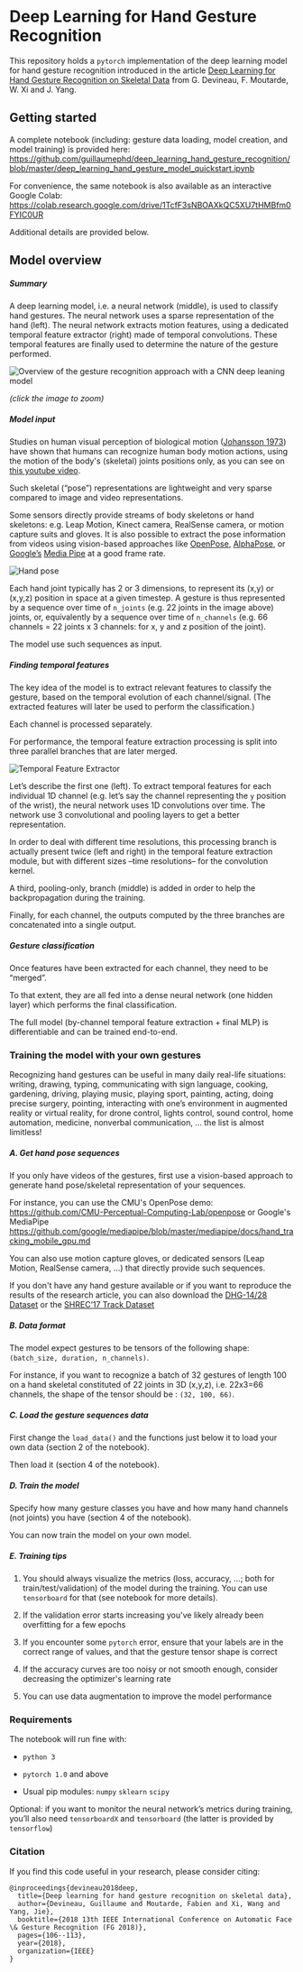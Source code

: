 # Deep Learning for Hand Gesture Recognition

This repository holds a ```pytorch``` implementation of the deep learning model for hand gesture recognition introduced in the article [Deep Learning for Hand Gesture Recognition on Skeletal Data](https://ieeexplore.ieee.org/document/8373818) from G. Devineau, F. Moutarde, W. Xi and J. Yang.

## Getting started

A complete notebook (including: gesture data loading, model creation, and model training) is provided here: https://github.com/guillaumephd/deep_learning_hand_gesture_recognition/blob/master/deep_learning_hand_gesture_model_quickstart.ipynb

For convenience, the same notebook is also available as an interactive Google Colab: https://colab.research.google.com/drive/1TcfF3sNBOAXkQC5XU7tHMBfm0FYIC0UR

Additional details are provided below.

## Model overview

##### Summary

A deep learning model, i.e. a neural network (middle), is used to classify hand gestures. The neural network uses a sparse representation of the hand (left). The neural network extracts motion features, using a dedicated temporal feature extractor (right) made of temporal convolutions. These temporal features are finally used to determine the nature of the gesture performed.

![Overview of the gesture recognition approach with a CNN deep leaning model](images/pipeline.png)

*(click the image to zoom)*

##### Model input

Studies on human visual perception of biological motion ([Johansson 1973](https://link.springer.com/article/10.3758/BF03212378)) have shown that humans can recognize human body motion actions, using the motion of the body's (skeletal) joints positions only, as you can see on [this youtube video](https://www.youtube.com/watch?v=rEVB6kW9p6k).

Such skeletal (“pose”) representations are lightweight and very sparse compared to image and video representations.

Some sensors directly provide streams of body skeletons or hand skeletons: e.g. Leap Motion, Kinect camera, RealSense camera, or motion capture suits and gloves. It is also possible to extract the pose information from videos using vision-based approaches like [OpenPose](https://github.com/CMU-Perceptual-Computing-Lab/openpose), [AlphaPose](https://github.com/MVIG-SJTU/AlphaPose), or [Google’s](https://github.com/google/mediapipe/) [Media Pipe](https://ai.googleblog.com/2019/08/on-device-real-time-hand-tracking-with.html) at a good frame rate.

![Hand pose](images/hand_with_fingers.png)

Each hand joint typically has 2 or 3 dimensions, to represent its (x,y) or (x,y,z) position in space at a given timestep. A gesture is thus represented by a sequence over time of `n_joints` (e.g. 22 joints in the image above) joints, or, equivalently by a sequence over time of  `n_channels` (e.g. 66 channels = 22 joints x 3 channels: for x, y and z position of the joint).

The model use such sequences as input. 

##### Finding temporal features

The key idea of the model is to extract relevant features to classify the gesture, based on the temporal evolution of each channel/signal. (The extracted features will later be used to perform the classification.)

Each channel is processed separately.

For performance, the temporal feature extraction processing is split into three parallel branches that are later merged.

![Temporal Feature Extractor](images/time_ex.png)

Let’s describe the first one (left). To extract temporal features for each individual 1D channel (e.g. let’s say the channel representing the `y` position of the wrist), the neural network uses 1D convolutions over time. The network use 3 convolutional and pooling layers to get a better representation.

In order to deal with different time resolutions, this processing branch is actually present twice (left and right) in the temporal feature extraction module, but with different sizes –time resolutions– for the convolution kernel.

A third, pooling-only, branch (middle) is added in order to help the backpropagation during the training.

Finally, for each channel, the outputs computed by the three branches are concatenated into a single output.

##### Gesture classification

Once features have been extracted for each channel, they need to be “merged”.

To that extent, they are all fed into a dense neural network (one hidden layer) which performs the final classification.

The full model (by-channel temporal feature extraction + final MLP) is differentiable and can be trained end-to-end.

### Training the model with your own gestures

Recognizing hand gestures can be useful in many daily real-life situations: writing, drawing, typing, communicating with sign language, cooking, gardening, driving, playing music, playing sport, painting, acting, doing precise surgery, pointing, interacting with one’s environment in augmented reality or virtual reality, for drone control, lights control, sound control, home automation, medicine, nonverbal communication, … the list is almost limitless!

##### A. Get hand pose sequences

If you only have videos of the gestures, first use a vision-based approach to generate hand pose/skeletal representation of your sequences.

For instance, you can use the CMU's OpenPose demo:  https://github.com/CMU-Perceptual-Computing-Lab/openpose or Google's MediaPipe https://github.com/google/mediapipe/blob/master/mediapipe/docs/hand_tracking_mobile_gpu.md

You can also use motion capture gloves, or dedicated sensors (Leap Motion, RealSense camera, ...) that directly provide such sequences.

If you don't have any hand gesture available or if you want to reproduce the results of the research article, you can also download the [DHG-14/28 Dataset](http://www-rech.telecom-lille.fr/DHGdataset/) or the [SHREC’17 Track Dataset](http://www-rech.telecom-lille.fr/shrec2017-hand/)

##### B. Data format

The model expect gestures to be tensors of the following shape: ```(batch_size, duration, n_channels)```.

For instance, if you want to recognize a batch of 32 gestures of length 100 on a hand skeletal constituted of 22 joints in 3D (x,y,z), i.e. 22x3=66 channels, the shape of the tensor should be : ```(32, 100, 66)```.

##### C. Load the gesture sequences data

First change the ```load_data()``` and the functions just below it to load your own data (section 2 of the notebook).

Then load it (section 4 of the notebook).

##### D. Train the model

Specify how many gesture classes you have and how many hand channels (not joints) you have (section 4 of the notebook).

You can now train the model on your own model.

##### E. Training tips

1. You should always visualize the metrics (loss, accuracy, ...; both for train/test/validation) of the model during the training. You can use ```tensorboard``` for that (see notebook for more details).

1. If the validation error starts increasing you've likely already been overfitting for a few epochs
2. If you encounter some ```pytorch``` error, ensure that your labels are in the correct range of values, and that the gesture tensor shape is correct
3. If the accuracy curves are too noisy or not smooth enough, consider decreasing the optimizer's learning rate
4. You can use data augmentation to improve the model performance

### Requirements

The notebook will run fine with:

- `python 3`

- `pytorch 1.0` and above

- Usual pip modules: `numpy` `sklearn` `scipy`

Optional: if you want to monitor the neural network’s metrics during training, you’ll also need ```tensorboardX``` and ```tensorboard``` (the latter is provided by ```tensorflow```)

### Citation

If you find this code useful in your research, please consider citing:

```
@inproceedings{devineau2018deep,
  title={Deep learning for hand gesture recognition on skeletal data},
  author={Devineau, Guillaume and Moutarde, Fabien and Xi, Wang and Yang, Jie},
  booktitle={2018 13th IEEE International Conference on Automatic Face \& Gesture Recognition (FG 2018)},
  pages={106--113},
  year={2018},
  organization={IEEE}
}
```
